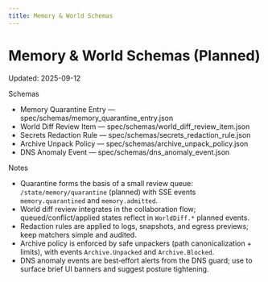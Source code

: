 ```yaml
---
title: Memory & World Schemas
---
```


# Memory & World Schemas (Planned)

Updated: 2025-09-12

Schemas
- Memory Quarantine Entry — spec/schemas/memory_quarantine_entry.json
- World Diff Review Item — spec/schemas/world_diff_review_item.json
- Secrets Redaction Rule — spec/schemas/secrets_redaction_rule.json
- Archive Unpack Policy — spec/schemas/archive_unpack_policy.json
- DNS Anomaly Event — spec/schemas/dns_anomaly_event.json

Notes
- Quarantine forms the basis of a small review queue: `/state/memory/quarantine` (planned) with SSE events `memory.quarantined` and `memory.admitted`.
- World diff review integrates in the collaboration flow; queued/conflict/applied states reflect in `WorldDiff.*` planned events.
- Redaction rules are applied to logs, snapshots, and egress previews; keep matchers simple and audited.
- Archive policy is enforced by safe unpackers (path canonicalization + limits), with events `Archive.Unpacked` and `Archive.Blocked`.
- DNS anomaly events are best‑effort alerts from the DNS guard; use to surface brief UI banners and suggest posture tightening.
